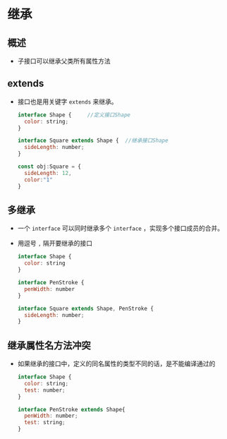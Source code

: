 # 继承

## 概述

  - 子接口可以继承父类所有属性方法

## extends

  - 接口也是用关键字 `extends` 来继承。

    ```javascript
    interface Shape {     //定义接口Shape
      color: string;
    }

    interface Square extends Shape {  //继承接口Shape
      sideLength: number;
    }
    ```

    ```javascript
    const obj:Square = {
      sideLength: 12,
      color:"1"
    }
    ```

## 多继承

  - 一个 `interface` 可以同时继承多个 `interface` ，实现多个接口成员的合并。

  - 用逗号 `,` 隔开要继承的接口

    ```javascript
    interface Shape {
      color: string
    }

    interface PenStroke {
      penWidth: number
    }

    interface Square extends Shape, PenStroke {
      sideLength: number;
    }
    ```

## 继承属性名方法冲突

  - 如果继承的接口中，定义的同名属性的类型不同的话，是不能编译通过的

    ```javascript
    interface Shape {
      color: string;
      test: number;
    }

    interface PenStroke extends Shape{
      penWidth: number;
      test: string;
    }
    ```
